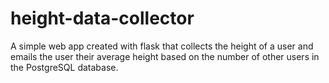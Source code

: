 # height-data-collector

A simple web app created with flask that collects the height of a user and emails the user their average height based on the number of other users in the PostgreSQL database.